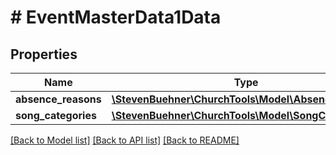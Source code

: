 # # EventMasterData1Data

## Properties

Name | Type | Description | Notes
------------ | ------------- | ------------- | -------------
**absence_reasons** | [**\StevenBuehner\ChurchTools\Model\AbsenceReason[]**](AbsenceReason.md) |  |
**song_categories** | [**\StevenBuehner\ChurchTools\Model\SongCategory[]**](SongCategory.md) |  |

[[Back to Model list]](../../README.md#models) [[Back to API list]](../../README.md#endpoints) [[Back to README]](../../README.md)
